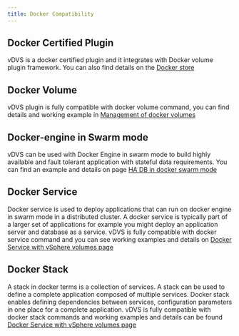 ```yaml
---
title: Docker Compatibility
---
```

<a href=""><img style="position: absolute; top: 0; right: 0; border: 0;" src="https://github.com/vmware/docker-volume-vsphere/raw/master/docs/misc/Docker%20Certified.png" width="10" height="10" alt=" "></a>

## Docker Certified Plugin
vDVS is a docker certified plugin and it integrates with Docker volume plugin framework. You can also find details on the [Docker store](https://store.docker.com/plugins/vsphere-docker-volume-service)

## Docker Volume

vDVS plugin is fully compatible with docker volume command, you can find details and working example in [Management of docker volumes](docker-volume-cli.md)

## Docker-engine in Swarm mode

vDVS can be used with Docker Engine in swarm mode to build highly available and fault tolerant application with stateful data requirements. You can find an example and details on page [HA DB in docker swarm mode](demo-ha-swarm.md)

## Docker Service

Docker service is used to deploy applications that can run on docker engine in swarm mode in a distributed cluster. A docker service is typically part of a larger set of applications for example you might deploy an application server and database as a service. vDVS is fully compatible with docker service command and you can see working examples and details on [Docker Service with vSphere volumes page](docker-service.md)

## Docker Stack

A stack in docker terms is a collection of services. A stack can be used to define a complete application composed of multiple services. Docker stack enables defining dependencies between services, configuration parameters in one place for a complete application. vDVS is fully compatible with docker stack commands and working examples and details can be found [Docker Service with vSphere volumes page](docker-stacks.md)

